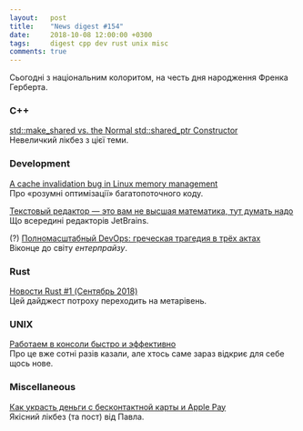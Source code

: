 ```yaml
---
layout:   post
title:    "News digest #154"
date:     2018-10-08 12:00:00 +0300
tags:     digest cpp dev rust unix misc
comments: true
---
```


Сьогодні з національним колоритом, на честь дня народження Френка Герберта.

### C++

[std::make_shared vs. the Normal std::shared_ptr Constructor](https://arne-mertz.de/2018/09/make_shared-vs-the-normal-shared_ptr-constructor/)<br/>
Невеличкий лікбез з цієї теми.

### Development

[A cache invalidation bug in Linux memory management](https://googleprojectzero.blogspot.com/2018/09/a-cache-invalidation-bug-in-linux.html)<br/>
Про «розумні оптимізації» багатопоточного коду.

[Текстовый редактор — это вам не высшая математика, тут думать надо](https://habr.com/company/jugru/blog/424763/)<br/>
Що всередині редакторів JetBrains.

(?) [Полномасштабный DevOps: греческая трагедия в трёх актах](https://habr.com/company/jugru/blog/425115/)<br/>
Віконце до світу _ентерпрайзу_.

### Rust

[Новости Rust #1 (Сентябрь 2018)](https://habr.com/post/425005/)<br/>
Цей дайджест потроху переходить на метарівень.

### UNIX

[Работаем в консоли быстро и эффективно](https://habr.com/post/425137/)<br/>
Про це вже сотні разів казали, але хтось саме зараз відкриє для себе щось нове.

### Miscellaneous

[Как украсть деньги с бесконтактной карты и Apple Pay](https://habr.com/post/422551/)<br/>
Якісний лікбез (та пост) від Павла.

